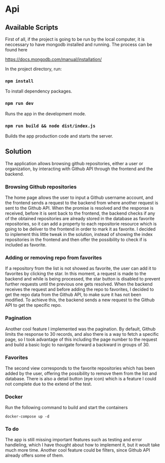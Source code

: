 # Api

## Available Scripts

First of all, if the project is going to be run by the local computer, it is neccessary to have mongodb installed and running. The process can be found here

https://docs.mongodb.com/manual/installation/


In the project directory, run:

### `npm install`

To install dependency packages.

### `npm run dev`

Runs the app in the development mode.

### `npm run build && node dist/index.js`

Builds the app production code and starts the server.


## Solution

The application allows browsing github repositories, either a user or organization, by interacting with Github API through the frontend and the backend. 

### Browsing Github repositories

The home page allows the user to input a Github username account, and the frontend sends a request to the backend from where another request is sent to the Github API. When the promise is resolved and the response is received, before it is sent back to the frontend, the backend checks if any of the obtained repositories are already stored in the database as favorite repositories, so it can add a property to each repositorie resource which is going to be deliver to the frontend in order to mark it as favorite. I decided to inplement this little tweak in the solution, instead of showing the index repositories in the frontend and then offer the possibility to check if is included as favorite.

### Adding or removing repo from favorites

If a repository from the list is not showed as favorite, the user can add it to favorites by clicking the star. In this moment, a request is made to the backend and while is being processed, the star button is disabled to prevent further requests until the previous one gets resolved. When the backend receives the request and before adding the repo to favorites, I decided to get the repo data from the Github API, to make sure it has not been modified. To achieve this, the backend sends a new request to the Github API to get the specific repo.

### Pagination

Another cool feature I implemented was the pagination. By default, Github limits the response to 30 records, and also there is a way to fetch a specific page, so I took advantage of this including the page number to the request and build a basic logic to navigate forward a backward in groups of 30.

### Favorites

The second view corresponds to the favorite repositories which has been added by the user, offering the possibility to remove them from the list and database. There is also a detail button (eye icon) which is a feature I could not complete due to the extend of the test.

### Docker

Run the following command to build and start the containers

`docker-compose up -d`

### To do

The app is still missing important features such as testing and error handleling, which I have thought about how to implement it, but it woult take much more time. Another cool feature could be filters, since Github API already offers some of them.

